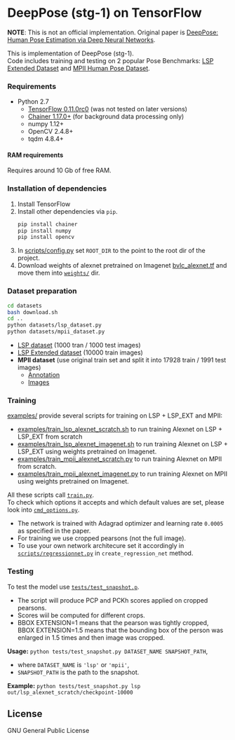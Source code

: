 # DeepPose (stg-1) on TensorFlow

**NOTE**: This is not an official implementation. Original paper is [DeepPose: Human Pose Estimation via Deep Neural Networks](http://arxiv.org/abs/1312.4659).

This is implementation of DeepPose (stg-1).  
Code includes training and testing on 2 popular Pose Benchmarks: [LSP Extended Dataset](http://www.comp.leeds.ac.uk/mat4saj/lspet.html) and [MPII Human Pose Dataset](http://human-pose.mpi-inf.mpg.de/).

### Requirements

- Python 2.7
  - [TensorFlow 0.11.0rc0](https://github.com/tensorflow/tensorflow/releases/tag/v0.11.0rc0) (was not tested on later versions)
  - [Chainer 1.17.0+](https://github.com/pfnet/chainer) (for background data processing only)
  - numpy 1.12+
  - OpenCV 2.4.8+
  - tqdm 4.8.4+

#### RAM requirements
Requires around 10 Gb of free RAM.

### Installation of dependencies
1. Install TensorFlow
2. Install other dependencies via `pip`.
    ```sh
    pip install chainer
    pip install numpy
    pip install opencv
    ```
3. In [scripts/config.py](scripts/config.py) set `ROOT_DIR` to the point to the root dir of the project.
4. Download weights of alexnet pretrained on Imagenet [bvlc_alexnet.tf](https://hcicloud.iwr.uni-heidelberg.de/index.php/s/QBSJhaymOLGxz6M) and move them into [`weights/`](weights/) dir.

### Dataset preparation

```sh
cd datasets
bash download.sh
cd ..
python datasets/lsp_dataset.py
python datasets/mpii_dataset.py
```

- [LSP dataset](http://www.comp.leeds.ac.uk/mat4saj/lsp.html) (1000 tran / 1000 test images)
- [LSP Extended dataset](http://www.comp.leeds.ac.uk/mat4saj/lspet_dataset.zip) (10000 train images)
- **MPII dataset** (use original train set and split it into 17928 train / 1991 test images)
    - [Annotation](http://datasets.d2.mpi-inf.mpg.de/leonid14cvpr/mpii_human_pose_v1_u12_1.tar.gz)
    - [Images](http://datasets.d2.mpi-inf.mpg.de/andriluka14cvpr/mpii_human_pose_v1.tar.gz)

### Training
[examples/](examples/) provide several scripts for training on LSP + LSP_EXT and MPII:
- [examples/train_lsp_alexnet_scratch.sh](examples/train_lsp_alexnet_scratch.sh) to run training Alexnet on LSP + LSP_EXT from scratch
- [examples/train_lsp_alexnet_imagenet.sh](examples/train_lsp_alexnet_imagenet.sh) to run training Alexnet on LSP + LSP_EXT using weights pretrained on Imagenet.
- [examples/train_mpii_alexnet_scratch.py](examples/train_mpii_alexnet_scratch.sh) to run training Alexnet on MPII from scratch.
- [examples/train_mpii_alexnet_imagenet.py](examples/train_mpii_alexnet_imagenet.sh) to run training Alexnet on MPII using weights pretrained on Imagenet.

All these scripts call [`train.py`](scripts/train.py).  
To check which options it accepts and which default values are set, please look into [`cmd_options.py`](scripts/cmd_options.py).

* The network is trained with Adagrad optimizer and learning rate `0.0005` as specified in the paper.  
* For training we use cropped pearsons (not the full image).  
* To use your own network architecure set it accordingly in [`scripts/regressionnet.py`](scripts/regressionnet.py) in `create_regression_net` method.

### Testing
To test the model use [`tests/test_snapshot.p`](tests/test_snapshot.py).  
- The script will produce PCP and PCKh scores applied on cropped pearsons.    
- Scores wiil be computed for different crops.   
- BBOX EXTENSION=1 means that the pearson was tightly cropped,    
BBOX EXTENSION=1.5 means that the bounding box of the person was enlarged in 1.5 times and then image was cropped.


**Usage:**  `python tests/test_snapshot.py DATASET_NAME SNAPSHOT_PATH`,   
   - where `DATASET_NAME` is `'lsp'` or `'mpii'`,   
   - `SNAPSHOT_PATH` is the path to the snapshot.   

**Example:** `python tests/test_snapshot.py lsp out/lsp_alexnet_scratch/checkpoint-10000`



License
----
GNU General Public License
